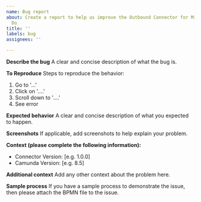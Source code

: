 ```yaml
---
name: Bug report
about: Create a report to help us improve the Outbound Connector for Microsoft To
  Do
title: ''
labels: bug
assignees: ''

---
```


**Describe the bug**
A clear and concise description of what the bug is.

**To Reproduce**
Steps to reproduce the behavior:
1. Go to '...'
2. Click on '....'
3. Scroll down to '....'
4. See error

**Expected behavior**
A clear and concise description of what you expected to happen.

**Screenshots**
If applicable, add screenshots to help explain your problem.

**Context (please complete the following information):**
 - Connector Version: [e.g. 1.0.0]
 - Camunda Version: [e.g. 8.5]

**Additional context**
Add any other context about the problem here.

**Sample process**
If you have a sample process to demonstrate the issue, then please attach the BPMN file to the issue.
